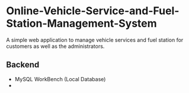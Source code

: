 # Online-Vehicle-Service-and-Fuel-Station-Management-System
A simple web application to manage vehicle services and fuel station for customers as well as the administrators.
## Backend
- MySQL WorkBench (Local Database)
- 
